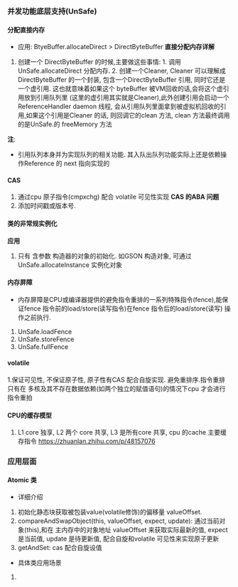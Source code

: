 
### 并发功能底层支持(UnSafe)

#### 分配直接内存

- 应用: BtyeBuffer.allocateDirect > DirectByteBuffer
**直接分配内存详解**
1. 创建一个 DirectByteBuffer 的时候,主要做这些事情: 1. 调用UnSafe.allocateDirect 分配内存. 2. 创建一个Cleaner, Cleaner 可以理解成DirectByteBuffer 的一个封装, 包含一个DirectByteBuffer 引用, 同时它还是一个虚引用. 这也就意味着如果这个 byteBuffer 被VM回收的话,会将这个虚引用放到引用队列里 (这里的虚引用其实就是Cleaner),此外创建引用会启动一个ReferenceHandler daemon 线程, 会从引用队列里面拿到被虚拟机回收的引用,如果这个引用是Cleaner 的话, 则回调它的clean 方法, clean 方法最终调用的是UnSafe.的 freeMemory 方法

**注**:
- 引用队列本身并为实现队列的相关功能. 其入队出队列功能实际上还是依赖操作Reference 的 next 指向实现的


#### CAS
1. 通过cpu 原子指令(cmpxchg) 配合 volatile 可见性实现
**CAS 的ABA 问题**
1. 添加时间戳或版本号. 


#### 类的非常规实例化
**应用**
1. 只有 含参数 构造器的对象的初始化. 如GSON 构造对象, 可通过UnSafe.allocateInstance 实例化对象

#### 内存屏障
- 内存屏障是CPU或编译器提供的避免指令重排的一系列特殊指令(fence),能保证fence 指令前的load/store(读写指令)在fence 指令后的load/store(读写) 操作之前执行. 


1. UnSafe.loadFence
2. UnSafe.storeFence
3. UnSafe.fullFence


#### volatile 
1.保证可见性, 不保证原子性, 原子性有CAS 配合自旋实现. 避免重排序.指令重排只有在 多核及其不存在数据依赖(如两个独立的赋值语句)的情况下cpu 才会进行指令重拍


#### CPU的缓存模型
1. L1 core 独享, L2 两个 core 共享, L3 是所有core 共享, cpu 的cache 主要缓存指令
https://zhuanlan.zhihu.com/p/48157076


### 应用层面

#### Atomic 类
- 详细介绍
1. 初始化静态块获取被包装value(volatile修饰)的偏移量 valueOffset.
2. compareAndSwapObject(this, valueOffset, expect, update): 通过当前对象(this),和在 主内存中的对象地址 valueOffset 来获取实际最新的值, expect 是当前值, update 是待更新值, 配合自旋和volatile 可见性来实现原子更新
3. getAndSet: cas 配合自旋设值

- 具体类应用场景
1. 
